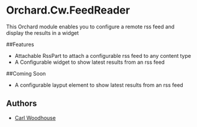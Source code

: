 Orchard.Cw.FeedReader
=================

This Orchard module enables you to configure a remote rss feed and display the results in a widget

##Features
* Attachable RssPart to attach a configurable rss feed to any content type
* A Configurable widget to show latest results from an rss feed

##Coming Soon
* A configurable layput element to show latest results from an rss feed

## Authors

* [Carl Woodhouse](https://github.com/carlwoodhouse)
